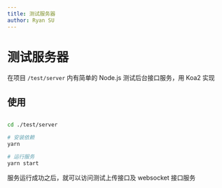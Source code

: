 ```yaml
---
title: 测试服务器
author: Ryan SU
---
```


# 测试服务器

在项目 `/test/server` 内有简单的 Node.js 测试后台接口服务，用 Koa2 实现

## 使用

```bash

cd ./test/server

# 安装依赖
yarn

# 运行服务
yarn start

```

服务运行成功之后，就可以访问测试上传接口及 websocket 接口服务
